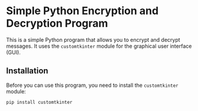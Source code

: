 # Simple Python Encryption and Decryption Program

This is a simple Python program that allows you to encrypt and decrypt messages. It uses the `customtkinter` module for the graphical user interface (GUI).

## Installation

Before you can use this program, you need to install the `customtkinter` module:

```bash
pip install customtkinter
